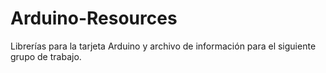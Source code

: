 # Arduino-Resources

Librerías para la tarjeta Arduino y archivo de información para el siguiente grupo de trabajo.
